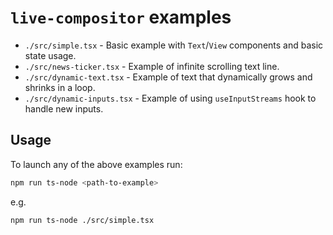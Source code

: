 # `live-compositor` examples

- `./src/simple.tsx` - Basic example with `Text`/`View` components and basic state usage.
- `./src/news-ticker.tsx` - Example of infinite scrolling text line.
- `./src/dynamic-text.tsx` - Example of text that dynamically grows and shrinks in a loop.
- `./src/dynamic-inputs.tsx` - Example of using `useInputStreams` hook to handle new inputs.

## Usage

To launch any of the above examples run:

```bash
npm run ts-node <path-to-example>
```

e.g.

```bash
npm run ts-node ./src/simple.tsx
```
